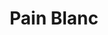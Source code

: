 ---
layout: recette
categories: [recettes]
hidden: true
lang: fr
sitemap: false
title: Pain Blanc
type: boulangerie
recettes:
  Classique:
    ingredients: 
      - nom: farine T55
        qte: 310
        unite: gr
        variable: true
      - nom: levure sèche
        qte: 3
        unite: gr
      - nom: eau
        qte: 190
        unite: gr
      - nom: sel
        qte: 6
        unite: gr
    etapes:
      - label: Poolish (la veille - soir)
        details:
          - Dans un saladier, verser 150 grammes de farine
          - Ajouter 1 gramme de levure sèche
          - Ajouter 150 grammes d'eau à 30°C
          - Mélanger, couvrir et laisser à température ambiante pour la nuit (12h maximum)
      - label: Pétrissage et Pointage (le lendemain - matin)
        details:
          - label: Activer 2 grammes de levure sèche avec les 40 grammes d'eau
            link: /cuisine/levure
          - Dans le récipient de la machine à pain, verser la poolish
          - Ajouter le mélange eau-levure
          - Ajouter 160 grammes de farine
          - Ajouter le sel
          - Lancer le programme "pétrissage seulement"
      - label: Division, Boulage et Détente
        details:
          - Dégazer
          - Diviser en pâtons de poids égal
          - Bouler
          - Laisser une détente de 5 minutes
      - label: Façonnage
        details:
          - Façonner en petits pains
          - Laisser reposer 1 heure à 25°C
          - Grigner
      - label: Cuisson
        emoji: 🔥
        details:
          - Placer un verre d'eau bouillante dans le four
          - Cuire 15 à 18 minutes à 250°C 
          - Les laisser ressuer sur une grille 10 minutes
---